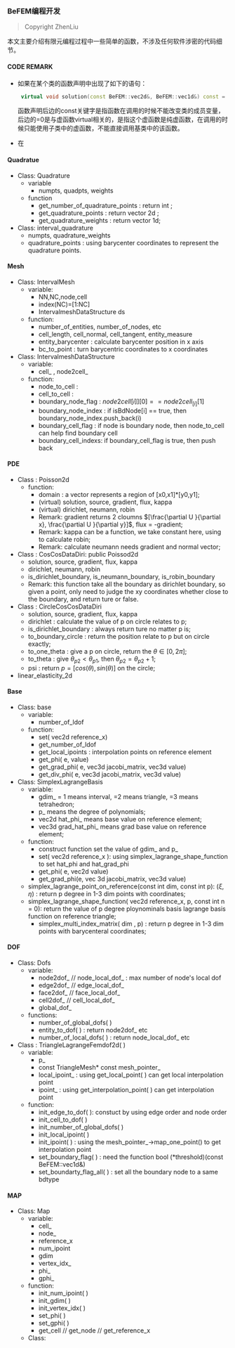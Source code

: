 ### BeFEM编程开发

> Copyright ZhenLiu



本文主要介绍有限元编程过程中一些简单的函数，不涉及任何软件涉密的代码细节。



#### CODE REMARK

- 如果在某个类的函数声明中出现了如下的语句：

  ```c++
   virtual void solution(const BeFEM::vec2d&, BeFEM::vec1d&) const = 0;
  ```

  函数声明后边的const关键字是指函数在调用的时候不能改变类的成员变量，后边的=0是与虚函数virtual相关的，是指这个虚函数是纯虚函数，在调用的时候只能使用子类中的虚函数，不能直接调用基类中的该函数。

- 在



#### Quadratue

- Class: Quadrature
  - variable
    - numpts, quadpts, weights
  - function
    - get_number_of_quadrature_points : return int ;
    - get_quadrature_points : return vector 2d ;
    - get_quadrature_weights : return vector 1d;
- Class: interval_quadrature
  - numpts, quadrature_weights
  - quadrature_points : using barycenter coordinates to represent the quadrature points.



#### Mesh

- Class: IntervalMesh
  - variable:
    - NN,NC,node,cell
    - index(NC)=[1:NC]
    - IntervalmeshDataStructure ds
  - function:
    - number_of_entities, number_of_nodes, etc
    - cell_length, cell_normal, cell_tangent, entity_measure
    - entity_barycenter : calculate barycenter position in x axis 
    - bc_to_point : turn barycentric coordinates to x coordinates 
- Class: IntervalmeshDataStructure
  - variable:
    - cell_ , node2cell_
  - function:
    - node_to_cell :
    - cell_to_cell :
    - boundary_node_flag :  $node2cell[i] ][0] == node2cell_[i][1]$
    - boundary_node_index :  if isBdNode[i] == true, then boundary_node_index.push_back(i)
    - boundary_cell_flag :  if node is boundary node, then node_to_cell can help find boundary cell
    - boundary_cell_indexs: if boundary_cell_flag is true, then push back 





#### PDE

- Class :  Poisson2d 
  - function:
    - domain :  a vector represents a region of  [x0,x1]*[y0,y1];
    - (virtual)  solution, source, gradient, flux, kappa
    - (virtual)  dirichlet, neumann, robin 
    - Remark: gradient returns 2 cloumns $[\frac{\partial U }{\partial x}, \frac{\partial U }{\partial y}]$, flux = -gradient;
    - Remark: kappa can be a function, we take constant here, using to calculate robin;
    - Remark: calculate neumann needs gradient and normal vector;
- Class :  CosCosDataDiri: public Poissod2d
  - solution, source, gradient, flux, kappa
  - dirichlet, neumann, robin 
  - is_dirichlet_boundary, is_neumann_boundary, is_robin_boundary
  - Remark: this function take all the boundary as dirichlet boundary, so given a point, only need to judge the xy coordinates whether close to the boundary, and return ture or false.
- Class :  CircleCosCosDataDiri
  - solution, source, gradient, flux, kappa
  - dirichlet : calculate the value of p on circle relates to p;
  - is_dirichlet_boundary : always return ture no matter p is;
  - to_boundary_circle : return the position relate to p but on circle exactly;
  - to_one_theta : give a p on circle, return the $\theta \in [0,2\pi]$;
  - to_theta : give $\theta_{p2} < \theta_{p1}$, then $\theta_{p2} = \theta_{p2}+1$;
  - psi : return $p = [cos(\theta),sin(\theta)]$ on the circle;
- linear_elasticity_2d 





#### Base

- Class: base
  - variable:	
    - number_of_ldof
  - function:
    - set( vec2d reference_x)
    - get_number_of_ldof
    - get_local_ipoints :  interpolation points on reference element
    - get_phi(  e,  value)
    - get_grad_phi(  e,  vec3d jacobi_matrix,   vec3d value)
    - get_div_phi( e,  vec3d jacobi_matrix,   vec3d value)
- Class: SimplexLagrangeBasis
  - variable:
    - gdim_ = 1                          means interval, =2 means triangle, =3 means tetrahedron;
    - p_                                       means the degree of polynomials;
    - vec2d hat_phi_                means base value on reference element;
    - vec3d grad_hat_phi_      means grad base value on reference element;
  - function:
    - construct function set the  value of gdim_ and p_
    - set( vec2d reference_x ): using simplex_lagrange_shape_function to set hat_phi and hat_grad_phi
    - get_phi( e,  vec2d value)
    - get_grad_phi(e, vec 3d jacobi_matrix, vec3d value)
  - simplex_lagrange_point_on_reference(const int dim, const int p): $(\xi,\eta)$ : return p degree in 1-3 dim points  with coordinates;
  - simplex_lagrange_shape_function( vec2d reference_x,  p, const int n = 0): return the value of p degree ploynominals basis lagrange basis function on reference triangle;
    - simplex_multi_index_matrix( dim , p) :  return p degree in 1-3 dim points  with barycenteral coordinates;



#### DOF

- Class: Dofs
  - variable:
    - node2dof_  //  node_local_dof_  :  max number of node's local dof
    - edge2dof_  // edge_local_dof_
    - face2dof_   // face_local_dof_
    - cell2dof_    //  cell_local_dof_
    - global_dof_
  - functions:
    - number_of_global_dofs( )
    - entity_to_dof( ) :  return node2dof_ etc
    - number_of_local_dofs( ) :  return node_local_dof_ etc
- Class : TriangleLagrangeFemdof2d( )
  - variable:
    - p_
    - const TriangleMesh* const mesh_pointer_
    - local_ipoint_  : using get_local_point( ) can get local interpolation point
    - ipoint_ : using get_interpolation_point( ) can get interpolation point
  - function:
    - init_edge_to_dof( ): constuct by using edge order and node order
    - init_cell_to_dof( )
    - init_number_of_global_dofs( )
    - init_local_ipoint( )
    - init_ipoint( ) : using the mesh_pointer_->map_one_point() to get interpolation point
    - set_boundary_flag( ) : need the function bool (*threshold)(const BeFEM::vec1d&)
    - set_boundarty_flag_all( ) : set all the boundary node to a same bdtype 





#### MAP

- Class: Map
  - variable:
    - cell_
    - node_
    - reference_x
    - num_ipoint
    - gdim
    - vertex_idx_
    - phi_
    - gphi_
  - function:
    - init_num_ipoint( )
    - init_gdim( )
    - init_vertex_idx( )
    - set_phi( )
    - set_gphi( )
    - get_cell // get_node // get_reference_x
  - Class: 